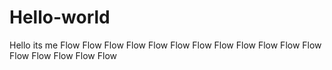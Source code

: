 # Hello-world
Hello its me
Flow Flow Flow Flow Flow Flow Flow Flow Flow Flow Flow Flow Flow Flow Flow Flow Flow 
